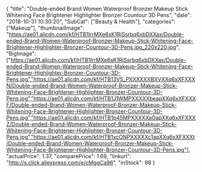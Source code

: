 {
	"title": "Double-ended Brand Women Waterproof Bronzer Makeup Stick Whitening Face Brightener Highlighter Bronzer Countour 3D Pens",
	"date": "2018-10-31 10:30:20",
	"SubCat": ["Beauty & Health"],
	"categories": ["Makeup"],
	"thumbnailImage": "https://ae01.alicdn.com/kf/HTB1IrrMXe6sK1RjSsrbq6xbDXXax/Double-ended-Brand-Women-Waterproof-Bronzer-Makeup-Stick-Whitening-Face-Brightener-Highlighter-Bronzer-Countour-3D-Pens.jpg_220x220.jpg",
	"BigImage": ["https://ae01.alicdn.com/kf/HTB1IrrMXe6sK1RjSsrbq6xbDXXax/Double-ended-Brand-Women-Waterproof-Bronzer-Makeup-Stick-Whitening-Face-Brightener-Highlighter-Bronzer-Countour-3D-Pens.jpg","https://ae01.alicdn.com/kf/HTB13V5_PXXXXXXBXVXXq6xXFXXXN/Double-ended-Brand-Women-Waterproof-Bronzer-Makeup-Stick-Whitening-Face-Brightener-Highlighter-Bronzer-Countour-3D-Pens.jpg","https://ae01.alicdn.com/kf/HTB1J1WMPXXXXXbeapXXq6xXFXXXF/Double-ended-Brand-Women-Waterproof-Bronzer-Makeup-Stick-Whitening-Face-Brightener-Highlighter-Bronzer-Countour-3D-Pens.jpg","https://ae01.alicdn.com/kf/HTB1p45MPXXXXXaOapXXq6xXFXXXZ/Double-ended-Brand-Women-Waterproof-Bronzer-Makeup-Stick-Whitening-Face-Brightener-Highlighter-Bronzer-Countour-3D-Pens.jpg","https://ae01.alicdn.com/kf/HTB1xcONPXXXXXc1apXXq6xXFXXXt/Double-ended-Brand-Women-Waterproof-Bronzer-Makeup-Stick-Whitening-Face-Brightener-Highlighter-Bronzer-Countour-3D-Pens.jpg"],
	"actualPrice": 1.37,
	"comparePrice": 1.69,
	"linkurl": "http://s.click.aliexpress.com/e/cMggCa96",
	"inStock": 98
}
